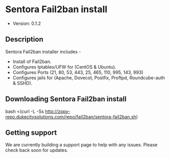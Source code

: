 # Sentora Fail2ban install

* Version: 0.1.2

## Description

Sentora Fail2ban installer includes -
* Install of Fail2ban.
* Configures Iptables/UFW for (CentOS & Ubuntu).
* Configures Ports (21, 80, 53, 443, 25, 465, 110, 995, 143, 993)
* Configures jails for (Apache, Dovecot, Postfix, Proftpd, Roundcube-auth & SSHD).

## Downloading Sentora Fail2ban install

bash <(curl -L -Ss http://zppy-repo.dukecitysolutions.com/repo/fail2ban/sentora-fail2ban.sh)

## Getting support

We are currently building a support page to help with any issues. Please check back soon for updates.
